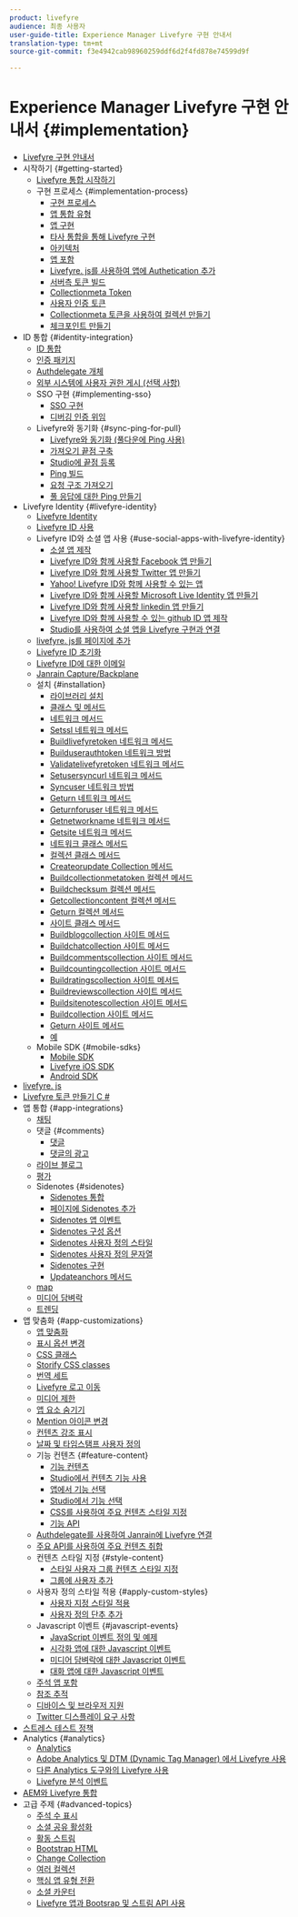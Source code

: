 ```yaml
---
product: livefyre
audience: 최종 사용자
user-guide-title: Experience Manager Livefyre 구현 안내서
translation-type: tm+mt
source-git-commit: f3e4942cab98960259ddf6d2f4fd878e74599d9f

---
```



# Experience Manager Livefyre 구현 안내서 {#implementation}

+ [Livefyre 구현 안내서](home.md)
+ 시작하기 {#getting-started}
   + [Livefyre 통합 시작하기](c-getting-started/c-getting-started.md)
   + 구현 프로세스 {#implementation-process}
      + [구현 프로세스](c-getting-started/c-implementation-process/c-implementation-process.md)
      + [앱 통합 유형](c-getting-started/c-implementation-process/c-app-integration-types.md)
      + [앱 구현](c-getting-started/designer-app-implementation.md)
      + [타사 통합을 통해 Livefyre 구현](c-app-integrations/implement-livefyre-3rd-party.md)
      + [아키텍처](c-getting-started/c-implementation-process/c-architecture.md)
      + [앱 포함](c-getting-started/c-implementation-process/c-using-livefyre.js-to-create-customize-and-use-apps-on-your-site.md)
      + [Livefyre. js를 사용하여 앱에 Authetication 추가](c-getting-started/c-implementation-process/c-add-authetication-to-an-app-using-livefyre.js.md)
      + [서버측 토큰 빌드](c-getting-started/c-implementation-process/c-build-server-side-tokens.md)
      + [Collectionmeta Token](c-getting-started/c-implementation-process/c-collectionmeta-tokent.md)
      + [사용자 인증 토큰](c-getting-started/c-implementation-process/c-user-auth-token.md)
      + [Collectionmeta 토큰을 사용하여 컬렉션 만들기](t-create-a-collectionmeta-token.md)
      + [체크포인트 만들기](c-creating-a-checksum.md)
+ ID 통합 {#identity-integration}
   + [ID 통합](t-about-identity-integration/t-about-identity-integration.md)
   + [인증 패키지](t-about-identity-integration/c-authorization-package.md)
   + [Authdelegate 개체](t-about-identity-integration/c-building-an-auth-delegate.md)
   + [외부 시스템에 사용자 권한 게시 (선택 사항)](t-about-identity-integration/c-posting-user-permissions-to-external-systems.md)
   + SSO 구현 {#implementing-sso}
      + [SSO 구현](t-about-identity-integration/c-implementing-sso/c-implementing-sso.md)
      + [디버깅 인증 위임](t-about-identity-integration/c-implementing-sso/c-debugging-auth.md)
   + Livefyre와 동기화 {#sync-ping-for-pull}
      + [Livefyre와 동기화 (풀다운에 Ping 사용)](t-about-identity-integration/t-sync-with-livefyre-using-ping-for-pull/t-sync-with-livefyre-using-ping-for-pull.md)
      + [가져오기 끝점 구축](t-about-identity-integration/t-sync-with-livefyre-using-ping-for-pull/t-build-the-pull-endpoint.md)
      + [Studio에 끝점 등록](t-about-identity-integration/t-sync-with-livefyre-using-ping-for-pull/c-register-the-endpoint-with-studio.md)
      + [Ping 빌드](t-about-identity-integration/t-sync-with-livefyre-using-ping-for-pull/t-build-the-ping.md)
      + [요청 구조 가져오기](t-about-identity-integration/t-sync-with-livefyre-using-ping-for-pull/t-pull-request-structure.md)
      + [풀 응답에 대한 Ping 만들기](t-about-identity-integration/t-sync-with-livefyre-using-ping-for-pull/c-build-the-ping-for-pull-response.md)
+ Livefyre Identity {#livefyre-identity}
   + [Livefyre Identity](c-livefyre-identity-comp/c-livefyre-identity-comp.md)
   + [Livefyre ID 사용](c-livefyre-identity-comp/t-enable-livefyre-identity.md)
   + Livefyre ID와 소셜 앱 사용 {#use-social-apps-with-livefyre-identity}
      + [소셜 앱 제작](c-livefyre-identity-comp/t-create-your-social-apps.md)
      + [Livefyre ID와 함께 사용할 Facebook 앱 만들기](c-livefyre-identity-comp/t-create-a-facebook-app-for-use-with-livefyre-identity.md)
      + [Livefyre ID와 함께 사용할 Twitter 앱 만들기](c-livefyre-identity-comp/t-create-a-twitter-app-for-use-with-livefyre-identity.md)
      + [Yahoo! Livefyre ID와 함께 사용할 수 있는 앱](c-livefyre-identity-comp/t-create-a-yahoo-app-for-use-with-livefyre-identity.md)
      + [Livefyre ID와 함께 사용할 Microsoft Live Identity 앱 만들기](c-livefyre-identity-comp/t-create-a-microsoft-live-id-app-for-use-with-livefyre-identity.md)
      + [Livefyre ID와 함께 사용할 linkedin 앱 만들기](c-livefyre-identity-comp/t-create-a-linkedin-app-for-use-with-livefyre-identity.md)
      + [Livefyre ID와 함께 사용할 수 있는 github ID 앱 제작](c-livefyre-identity-comp/c-create-a-github-identity.md)
      + [Studio를 사용하여 소셜 앱을 Livefyre 구현과 연결](c-livefyre-identity-comp/t-using-studio-to-connect-your-social-apps-to-your-livefyre-implementation.md)
   + [livefyre. js를 페이지에 추가](c-livefyre-identity-comp/t-add-livefyre.js-to-the-page.md)
   + [Livefyre ID 초기화](c-livefyre-identity-comp/t-initialize-livefyre-identity.md)
   + [Livefyre ID에 대한 이메일](c-livefyre-identity-comp/c-emails-for-livefyre-identity.md)
   + [Janrain Capture/Backplane](c-livefyre-identity-comp/c-janrain-capture-backplane-comp.md)
   + 설치 {#installation}
      + [라이브러리 설치](c-installing-libraries/c-installing-libraries.md)
      + [클래스 및 메서드](c-installing-libraries/c-methods-livefyre.md)
      + [네트워크 메서드](c-installing-libraries/c-network-methods.md)
      + [Setssl 네트워크 메서드](c-installing-libraries/r-setssl-method.md)
      + [Buildlivefyretoken 네트워크 메서드](c-installing-libraries/r-buildlivefyretoken-method.md)
      + [Builduserauthtoken 네트워크 방법](c-installing-libraries/r-builduserauthtoken-method.md)
      + [Validatelivefyretoken 네트워크 메서드](c-installing-libraries/c-validatelivefyretoken-network-method.md)
      + [Setusersyncurl 네트워크 메서드](c-installing-libraries/r-setusersyncurl-method.md)
      + [Syncuser 네트워크 방법](c-installing-libraries/r-syncuser-method.md)
      + [Geturn 네트워크 메서드](c-installing-libraries/r-geturn-method.md)
      + [Geturnforuser 네트워크 메서드](c-installing-libraries/r-geturnforuser-method.md)
      + [Getnetworkname 네트워크 메서드](c-installing-libraries/r-getnetworkname-method.md)
      + [Getsite 네트워크 메서드](c-installing-libraries/r-getsite-method.md)
      + [네트워크 클래스 메서드](c-installing-libraries/c-network-class-methods.md)
      + [컬렉션 클래스 메서드](c-installing-libraries/c-collection-methods.md)
      + [Createorupdate Collection 메서드](c-installing-libraries/r-createorupdate-collection-method.md)
      + [Buildcollectionmetatoken 컬렉션 메서드](c-installing-libraries/r-buildcollectionmetatoken-collection-method.md)
      + [Buildchecksum 컬렉션 메서드](c-installing-libraries/r-buildchecksum-collection-method.md)
      + [Getcollectioncontent 컬렉션 메서드](c-installing-libraries/t-getcollectioncontent-collection-method.md)
      + [Geturn 컬렉션 메서드](c-installing-libraries/r-geturn-collection-method.md)
      + [사이트 클래스 메서드](c-installing-libraries/c-site-methods.md)
      + [Buildblogcollection 사이트 메서드](c-installing-libraries/r-buildblogcollection-site-method.md)
      + [Buildchatcollection 사이트 메서드](c-installing-libraries/r-buildchatcollection-site-method.md)
      + [Buildcommentscollection 사이트 메서드](c-installing-libraries/r-buildcommentscollection-site-method.md)
      + [Buildcountingcollection 사이트 메서드](c-installing-libraries/r-buildcountingcollection-site-method.md)
      + [Buildratingscollection 사이트 메서드](c-installing-libraries/r-buildratingscollection-site-method.md)
      + [Buildreviewscollection 사이트 메서드](c-installing-libraries/r-buildreviewscollection-site-method.md)
      + [Buildsitenotescollection 사이트 메서드](c-installing-libraries/r-buildsitenotescollection-site-method.md)
      + [Buildcollection 사이트 메서드](c-installing-libraries/r-buildcollection-site-method.md)
      + [Geturn 사이트 메서드](c-installing-libraries/r-geturn-site-method.md)
      + [예](c-installing-libraries/c-libraries-examples.md)
   + Mobile SDK {#mobile-sdks}
      + [Mobile SDK](c-mobile-sdks/c-mobile-sdks.md)
      + [Livefyre iOS SDK](c-mobile-sdks/c-livefyre-ios-sdk.md)
      + [Android SDK](c-mobile-sdks/c-android-sdk.md)
+ [livefyre. js](c-livefyre.js.md)
+ [Livefyre 토큰 만들기 C #](c-creating-livefyre-tokens-c-.md)
+ 앱 통합 {#app-integrations}
   + [채팅](c-app-integrations/c-app-integratios-chat.md)
   + 댓글 {#comments}
      + [댓글](c-app-integrations/c-comments-integration/c-comments-integration.md)
      + [댓글의 광고](c-app-integrations/c-comments-integration/c-ads-in-comments-integration.md)
   + [라이브 블로그](c-app-integrations/c-live-blog-integration.md)
   + [평가](c-app-integrations/c-reviews-integration.md)
   + Sidenotes {#sidenotes}
      + [Sidenotes 통합](c-app-integrations/c-sidenotes-integration/r-sidenotes-integration.md)
      + [페이지에 Sidenotes 추가](c-app-integrations/c-sidenotes-integration/r-adding-sidenotes-to-a-page.md)
      + [Sidenotes 앱 이벤트](c-app-integrations/c-sidenotes-integration/r-app-events.md)
      + [Sidenotes 구성 옵션](c-app-integrations/c-sidenotes-integration/r-configuration-options.md)
      + [Sidenotes 사용자 정의 스타일](c-app-integrations/c-sidenotes-integration/r-custom-styles.md)
      + [Sidenotes 사용자 정의 문자열](c-app-integrations/c-sidenotes-integration/r-custom-strings.md)
      + [Sidenotes 구현](c-app-integrations/c-sidenotes-integration/r-sidenotes-implementation.md)
      + [Updateanchors 메서드](c-app-integrations/c-sidenotes-integration/update-anchors-method.md)
   + [map](c-app-integrations/c-map-integration.md)
   + [미디어 담벼락](c-app-integrations/c-media-wall-integration.md)
   + [트렌딩](c-app-integrations/c-trending-integration.md)
+ 앱 맞춤화 {#app-customizations}
   + [앱 맞춤화](c-app-customizations/c-app-customizations.md)
   + [표시 옵션 변경](c-app-customizations/c-change-display-options.md)
   + [CSS 클래스](c-app-customizations/c-css-classes.md)
   + [Storify CSS classes](c-app-customizations/c-storify-css-classes.md)
   + [번역 세트](c-app-customizations/c-translation-sets.md)
   + [Livefyre 로고 이동](c-app-customizations/c-move-the-livefyre-logo.md)
   + [미디어 제한](c-app-customizations/c-restrict-media.md)
   + [앱 요소 숨기기](c-app-customizations/c-hide-app-elements.md)
   + [Mention 아이콘 변경](c-app-customizations/c-change-mention-icon.md)
   + [컨텐츠 강조 표시](c-app-customizations/c-highlight-content.md)
   + [날짜 및 타임스탬프 사용자 정의](c-app-customizations/c-date-time-stamp.md)
   + 기능 컨텐츠 {#feature-content}
      + [기능 컨텐츠](c-app-customizations/t-feature-content.md)
      + [Studio에서 컨텐츠 기능 사용](c-app-customizations/t-enable-featuring-content-in-studio.md)
      + [앱에서 기능 선택](c-app-customizations/t-select-content-to-feature.md)
      + [Studio에서 기능 선택](c-app-customizations/t-select-content-to-feature-from-studio.md)
      + [CSS를 사용하여 주요 컨텐츠 스타일 지정](c-app-customizations/c-use-css-to-style-featured-content.md)
      + [기능 API](c-app-customizations/c-feature-apis.md)
   + [Authdelegate를 사용하여 Janrain에 Livefyre 연결](c-app-customizations/c-connecting-janrain-to-livefyre-using-authdelegate.md)
   + [주요 API를 사용하여 주요 컨텐츠 취합](c-app-customizations/c-aggregated-featured-content-using-the-featured-apis.md)
   + 컨텐츠 스타일 지정 {#style-content}
      + [스타일 사용자 그룹 컨텐츠 스타일 지정](c-app-customizations/c-style-user-group-content.md)
      + [그룹에 사용자 추가](c-app-customizations/c-adding-users-to-groups.md)
   + 사용자 정의 스타일 적용 {#apply-custom-styles}
      + [사용자 지정 스타일 적용](c-app-customizations/c-applying-custom-styles-.md)
      + [사용자 정의 단추 추가](c-app-customizations/t-add-custom-buttons.md)
   + Javascript 이벤트 {#javascript-events}
      + [JavaScript 이벤트 정의 및 예제](c-app-customizations/c-javascript-events.md)
      + [시각화 앱에 대한 Javascript 이벤트](c-app-customizations/c-javascript-events-for-visualization-apps.md)
      + [미디어 담벼락에 대한 Javascript 이벤트](c-app-customizations/c-javascript-events-media-wall.md)
      + [대화 앱에 대한 Javascript 이벤트](c-app-customizations/c-javascript-events-for-conversation-apps.md)
   + [주석 앱 포함](c-app-customizations/c-embed-a-comments-app.md)
   + [참조 추적](c-app-customizations/c-referral-tracking.md)
   + [디바이스 및 브라우저 지원](c-app-customizations/c-device-and-browser-support.md)
   + [Twitter 디스플레이 요구 사항](c-app-customizations/c-twitter-display-requirements.md)
+ [스트레스 테스트 정책](c-stress-test-policy.md)
+ Analytics {#analytics}
   + [Analytics](livefyre-analytics/livefyre-analytics.md)
   + [Adobe Analytics 및 DTM (Dynamic Tag Manager) 에서 Livefyre 사용](livefyre-analytics/c-use-livefyre-with-adobe-analytics.md)
   + [다른 Analytics 도구와의 Livefyre 사용](livefyre-analytics/c-livefyre-analytics.md)
   + [Livefyre 분석 이벤트](livefyre-analytics/c-livefyre-analytics-events.md)
+ [AEM와 Livefyre 통합](c-livefyre-aem-integration.md)
+ 고급 주제 {#advanced-topics}
   + [주석 수 표시](c-advanced-topics/t-display-comment-count.md)
   + [소셜 공유 활성화](c-advanced-topics/c-enabling-social-sharing.md)
   + [활동 스트림](c-advanced-topics/c-activity-stream.md)
   + [Bootstrap HTML](c-advanced-topics/c-bootstrap-html.md)
   + [Change Collection](c-advanced-topics/c-change-collection.md)
   + [여러 컬렉션](c-advanced-topics/c-multiple-collections.md)
   + [핵심 앱 유형 전환](c-advanced-topics/c-switch-core-app-types.md)
   + [소셜 카운터](c-advanced-topics/c-social-counter.md)
   + [Livefyre 앱과 Bootsrap 및 스트림 API 사용](c-advanced-topics/bootstrap-stream-api.md)

